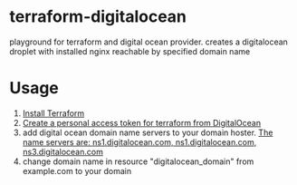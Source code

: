 # terraform-digitalocean
playground for terraform and digital ocean provider. creates a digitalocean droplet with installed nginx reachable by specified domain name

# Usage
1. [Install Terraform](http://www.terraform.io/intro/getting-started/install.html)
2. [Create a personal access token for terraform from DigitalOcean](https://cloud.digitalocean.com/settings/applications)
3. add digital ocean domain name servers to your domain hoster. [The name servers are: ns1.digitalocean.com, ns1.digitalocean.com, ns3.digitalocean.com](https://www.digitalocean.com/community/tutorials/how-to-set-up-a-host-name-with-digitalocean)
4. change domain name in resource "digitalocean_domain" from example.com to your domain